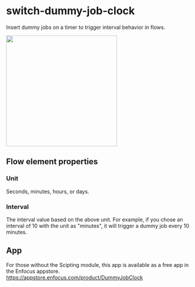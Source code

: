 # switch-dummy-job-clock
Insert dummy jobs on a timer to trigger interval behavior in flows. 

<img src="https://i.imgur.com/bm5uuyK.png" width="300">

## Flow element properties

### Unit
Seconds, minutes, hours, or days.

### Interval
The interval value based on the above unit. For example, if you chose an interval of 10 with the unit as "minutes", it will trigger a dummy job every 10 minutes.

## App
For those without the Scipting module, this app is available as a free app in the Enfocus appstore. https://appstore.enfocus.com/product/DummyJobClock
